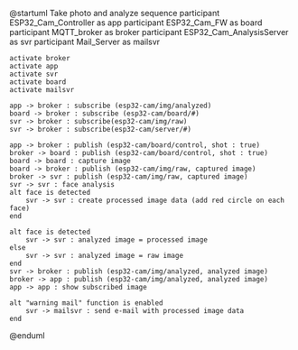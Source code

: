 @startuml Take photo and analyze sequence
    participant ESP32_Cam_Controller as app
    participant ESP32_Cam_FW         as board
    participant MQTT_broker          as broker
    participant ESP32_Cam_AnalysisServer          as svr
    participant Mail_Server          as mailsvr

    activate broker
    activate app
    activate svr
    activate board
    activate mailsvr

    app -> broker : subscribe (esp32-cam/img/analyzed)
    board -> broker : subscribe (esp32-cam/board/#)
    svr -> broker : subscribe(esp32-cam/img/raw)
    svr -> broker : subscribe(esp32-cam/server/#)

    app -> broker : publish (esp32-cam/board/control, shot : true)
    broker -> board : publish (esp32-cam/board/control, shot : true)
    board -> board : capture image
    board -> broker : publish (esp32-cam/img/raw, captured image)
    broker -> svr : publish (esp32-cam/img/raw, captured image)
    svr -> svr : face analysis
    alt face is detected
        svr -> svr : create processed image data (add red circle on each face)
    end

    alt face is detected
        svr -> svr : analyzed image = processed image
    else
        svr -> svr : analyzed image = raw image
    end
    svr -> broker : publish (esp32-cam/img/analyzed, analyzed image)
    broker -> app : publish (esp32-cam/img/analyzed, analyzed image)
    app -> app : show subscribed image

    alt "warning mail" function is enabled
        svr -> mailsvr : send e-mail with processed image data
    end
@enduml
